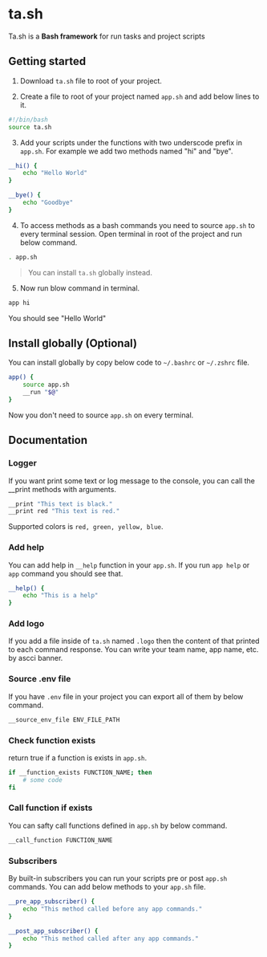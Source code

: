 # ta.sh

Ta.sh is a **Bash framework** for run tasks and project scripts

## Getting started

1. Download `ta.sh` file to root of your project.

2. Create a file to root of your project named `app.sh` and add below lines to it.

```bash
#!/bin/bash
source ta.sh
```

3. Add your scripts under the functions with two underscode prefix in `app.sh`. For example we add two methods named "hi" and "bye".

```bash
__hi() {
    echo "Hello World"
}

__bye() {
    echo "Goodbye"
}
```

4. To access methods as a bash commands you need to source `app.sh` to every terminal session. Open terminal in root of the project and run below command.

```bash
. app.sh
```

> You can install `ta.sh` globally instead.

5. Now run blow command in terminal.

```bash
app hi
```

You should see "Hello World"

## Install globally (Optional)

You can install globally by copy below code to `~/.bashrc` or `~/.zshrc` file.

```bash
app() {
    source app.sh
    __run "$@"
}
```

Now you don't need to source ‍`app.sh` on every terminal.

## Documentation

### Logger

If you want print some text or log message to the console, you can call the \_\_print methods with arguments.

```bash
__print "This text is black."
__print red "This text is red."
```

Supported colors is `red, green, yellow, blue`.

### Add help

You can add help in `__help` function in your `app.sh`. If you run `app help` or `app` command you should see that.

```bash
__help() {
    echo "This is a help"
}
```

### Add logo

If you add a file inside of `ta.sh` named `.logo` then the content of that printed to each command response. You can write your team name, app name, etc. by ascci banner.

### Source .env file

If you have `.env` file in your project you can export all of them by below command.

```bash
__source_env_file ENV_FILE_PATH
```

### Check function exists

return true if a function is exists in `app.sh`.

```bash
if __function_exists FUNCTION_NAME; then
    # some code
fi
```

### Call function if exists

You can safty call functions defined in `app.sh` by below command.

```bash
__call_function FUNCTION_NAME
```

### Subscribers

By built-in subscribers you can run your scripts pre or post `app.sh` commands. You can add below methods to your `app.sh` file.

```bash
__pre_app_subscriber() {
    echo "This method called before any app commands."
}

__post_app_subscriber() {
    echo "This method called after any app commands."
}
```
